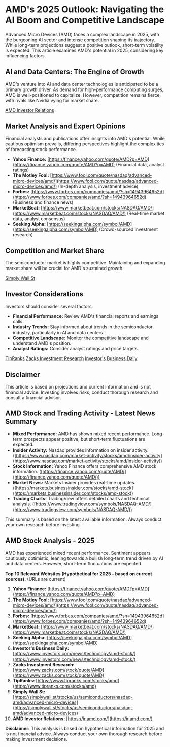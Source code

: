 # AMD's 2025 Outlook: Navigating the AI Boom and Competitive Landscape

Advanced Micro Devices (AMD) faces a complex landscape in 2025, with the burgeoning AI sector and intense competition shaping its trajectory. While long-term projections suggest a positive outlook, short-term volatility is expected. This article examines AMD's potential in 2025, considering key influencing factors.

## AI and Data Centers: The Engine of Growth

AMD's venture into AI and data center technologies is anticipated to be a primary growth driver.  As demand for high-performance computing surges, AMD is well-positioned to capitalize. However, competition remains fierce, with rivals like Nvidia vying for market share.

[AMD Investor Relations](https://ir.amd.com/)

## Market Analysis and Expert Opinions

Financial analysts and publications offer insights into AMD's potential. While cautious optimism prevails, differing perspectives highlight the complexities of forecasting stock performance.

* **Yahoo Finance:** [https://finance.yahoo.com/quote/AMD?p=AMD](https://finance.yahoo.com/quote/AMD?p=AMD) (Financial data, analyst ratings)
* **The Motley Fool:** [https://www.fool.com/quote/nasdaq/advanced-micro-devices/amd/](https://www.fool.com/quote/nasdaq/advanced-micro-devices/amd/) (In-depth analysis, investment advice)
* **Forbes:** [https://www.forbes.com/companies/amd/?sh=14943964652d](https://www.forbes.com/companies/amd/?sh=14943964652d) (Business and finance news)
* **MarketBeat:** [https://www.marketbeat.com/stocks/NASDAQ/AMD/](https://www.marketbeat.com/stocks/NASDAQ/AMD/) (Real-time market data, analyst consensus)
* **Seeking Alpha:** [https://seekingalpha.com/symbol/AMD](https://seekingalpha.com/symbol/AMD) (Crowd-sourced investment research)

## Competition and Market Share

The semiconductor market is highly competitive. Maintaining and expanding market share will be crucial for AMD's sustained growth.

[Simply Wall St](https://simplywall.st/stocks/us/semiconductors/nasdaq-amd/advanced-micro-devices)

## Investor Considerations

Investors should consider several factors:

* **Financial Performance:** Review AMD's financial reports and earnings calls.
* **Industry Trends:** Stay informed about trends in the semiconductor industry, particularly in AI and data centers.
* **Competitive Landscape:** Monitor the competitive landscape and understand AMD's position.
* **Analyst Ratings:** Consider analyst ratings and price targets.

[TipRanks](https://www.tipranks.com/stocks/amd)
[Zacks Investment Research](https://www.zacks.com/stock/quote/AMD)
[Investor's Business Daily](https://www.investors.com/news/technology/amd-stock/)

## Disclaimer

This article is based on projections and current information and is not financial advice. Investing involves risks; conduct thorough research and consult a financial advisor.


## AMD Stock and Trading Activity - Latest News Summary

* **Mixed Performance:** AMD has shown mixed recent performance. Long-term prospects appear positive, but short-term fluctuations are expected.
* **Insider Activity:** Nasdaq provides information on insider activity. ([https://www.nasdaq.com/market-activity/stocks/amd/insider-activity](https://www.nasdaq.com/market-activity/stocks/amd/insider-activity))
* **Stock Information:** Yahoo Finance offers comprehensive AMD stock information. ([https://finance.yahoo.com/quote/AMD/](https://finance.yahoo.com/quote/AMD/))
* **Market News:** Markets Insider provides real-time updates. ([https://markets.businessinsider.com/stocks/amd-stock](https://markets.businessinsider.com/stocks/amd-stock))
* **Trading Charts:** TradingView offers detailed charts and technical analysis. ([https://www.tradingview.com/symbols/NASDAQ-AMD/](https://www.tradingview.com/symbols/NASDAQ-AMD/))

This summary is based on the latest available information. Always conduct your own research before investing.


## AMD Stock Analysis - 2025

AMD has experienced mixed recent performance.  Sentiment appears cautiously optimistic, leaning towards a bullish long-term trend driven by AI and data centers. However, short-term fluctuations are expected.

**Top 10 Relevant Websites (Hypothetical for 2025 - based on current sources):**  (URLs are current)

1. **Yahoo Finance:** [https://finance.yahoo.com/quote/AMD?p=AMD](https://finance.yahoo.com/quote/AMD?p=AMD)
2. **The Motley Fool:** [https://www.fool.com/quote/nasdaq/advanced-micro-devices/amd/](https://www.fool.com/quote/nasdaq/advanced-micro-devices/amd/)
3. **Forbes:** [https://www.forbes.com/companies/amd/?sh=14943964652d](https://www.forbes.com/companies/amd/?sh=14943964652d)
4. **MarketBeat:** [https://www.marketbeat.com/stocks/NASDAQ/AMD/](https://www.marketbeat.com/stocks/NASDAQ/AMD/)
5. **Seeking Alpha:** [https://seekingalpha.com/symbol/AMD](https://seekingalpha.com/symbol/AMD)
6. **Investor's Business Daily:** [https://www.investors.com/news/technology/amd-stock/](https://www.investors.com/news/technology/amd-stock/)
7. **Zacks Investment Research:** [https://www.zacks.com/stock/quote/AMD](https://www.zacks.com/stock/quote/AMD)
8. **TipRanks:** [https://www.tipranks.com/stocks/amd](https://www.tipranks.com/stocks/amd)
9. **Simply Wall St:** [https://simplywall.st/stocks/us/semiconductors/nasdaq-amd/advanced-micro-devices](https://simplywall.st/stocks/us/semiconductors/nasdaq-amd/advanced-micro-devices)
10. **AMD Investor Relations:** [https://ir.amd.com/](https://ir.amd.com/)

**Disclaimer:** This analysis is based on hypothetical information for 2025 and is not financial advice. Always conduct your own thorough research before making investment decisions.